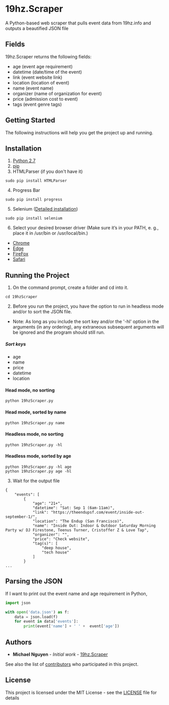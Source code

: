# 19hz.Scraper
A Python-based web scraper that pulls event data from 19hz.info and outputs a beautified JSON file

## Fields
19hz.Scraper returns the following fields:

- age (event age requirement)
- datetime (date/time of the event)
- link (event website link)
- location (location of event)
- name (event name)
- organizer (name of organization for event)
- price (admission cost to event)
- tags (event genre tags)


## Getting Started

The following instructions will help you get the project up and running.

## Installation

1. [Python 2.7](https://www.python.org/downloads/release/python-2710/)
2. [pip](https://www.makeuseof.com/tag/install-pip-for-python/)
3. HTMLParser (if you don't have it)
```
sudo pip install HTMLParser
```
4. Progress Bar
```
sudo pip install progress
```
5. Selenium ([Detailed installation](https://selenium-python.readthedocs.io/installation.html))
```
sudo pip install selenium
```
6. Select your desired browser driver (Make sure it’s in your PATH, e. g., place it in /usr/bin or /usr/local/bin.)
- [Chrome](https://sites.google.com/a/chromium.org/chromedriver/downloads)
- [Edge](https://developer.microsoft.com/en-us/microsoft-edge/tools/webdriver/)
- [FireFox](https://github.com/mozilla/geckodriver/releases)
- [Safari](https://webkit.org/blog/6900/webdriver-support-in-safari-10/)

## Running the Project
1. On the command prompt, create a folder and cd into it.
```
cd 19hzScraper
```
2. Before you run the project, you have the option to run in headless mode and/or to sort the JSON file.
- Note: As long as you include the sort key and/or the '-hl' option in the arguments (in any ordering), any extraneous subsequent arguments will be ignored and the program should still run.
##### Sort keys
- age
- name
- price
- datetime
- location
#### Head mode, no sorting
```
python 19hzScraper.py 
```
#### Head mode, sorted by name
```
python 19hzScraper.py name
```
#### Headless mode, no sorting
```
python 19hzScraper.py -hl
```
#### Headless mode, sorted by age
```
python 19hzScraper.py -hl age
python 19hzScraper.py age -hl
```
3. Wait for the output file
```
{
    "events": [
        {
            "age": "21+", 
            "datetime": "Sat: Sep 1 (6am-11am)", 
            "link": "https://theendupsf.com/event/inside-out-september-1/", 
            "location": "The Endup (San Francisco)", 
            "name": "Inside Out: Indoor & Outdoor Saturday Morning Party w/ DJ Firestone, Teenus Turner, Cristoffer Z & Love Tap", 
            "organizer": "", 
            "price": "Check website", 
            "tag(s)": [
                "deep house", 
                "tech house"
            ]
        }
...
```
## Parsing the JSON
If I want to print out the event name and age requirement in Python,
```python
import json

with open('data.json') as f:
    data = json.load(f)
    for event in data['events']:
    	print(event['name'] + ' ' +  event['age'])
```

## Authors

* **Michael Nguyen** - *Initial work* - [19hz.Scraper](https://github.com/michaelnguy/19hz.Scraper)

See also the list of [contributors](https://github.com/michaelnguy/19hz.Scraper/contributors) who participated in this project.

## License

This project is licensed under the MIT License - see the [LICENSE](https://github.com/michaelnguy/19hz.Scraper/blob/master/LICENSE) file for details
